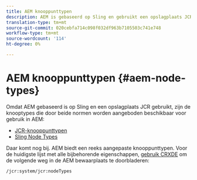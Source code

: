 ```yaml
---
title: AEM knooppunttypen
description: AEM is gebaseerd op Sling en gebruikt een opslagplaats JCR met knooptypes die door allebei worden aangeboden, maar AEM verstrekt ook een waaier van zijn eigen knooptypes.
translation-type: tm+mt
source-git-commit: 020cebfa714c098f032df963b7105503c741e748
workflow-type: tm+mt
source-wordcount: '114'
ht-degree: 0%

---
```



# AEM knooppunttypen {#aem-node-types}

Omdat AEM gebaseerd is op Sling en een opslagplaats JCR gebruikt, zijn de knooptypes die door beide normen worden aangeboden beschikbaar voor gebruik in AEM:

* [JCR-knooppunttypen](https://docs.adobe.com/content/docs/en/spec/jcr/2.0/3_Repository_Model.html#3.1.7-Node-Types)
* [Sling Node Types](https://cwiki.apache.org/confluence/display/SLING/Sling+Node+Types)

Daar komt nog bij. AEM biedt een reeks aangepaste knooppunttypen. Voor de huidigste lijst met alle bijbehorende eigenschappen, [gebruik CRXDE](/help/implementing/developing/tools/crxde.md) om de volgende weg in de AEM bewaarplaats te doorbladeren:

`/jcr:system/jcr:nodeTypes`
